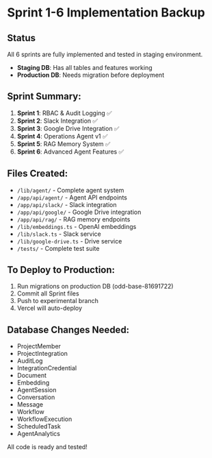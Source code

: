# Sprint 1-6 Implementation Backup

## Status

All 6 sprints are fully implemented and tested in staging environment.

- **Staging DB**: Has all tables and features working
- **Production DB**: Needs migration before deployment

## Sprint Summary:

1. **Sprint 1**: RBAC & Audit Logging ✅
2. **Sprint 2**: Slack Integration ✅
3. **Sprint 3**: Google Drive Integration ✅
4. **Sprint 4**: Operations Agent v1 ✅
5. **Sprint 5**: RAG Memory System ✅
6. **Sprint 6**: Advanced Agent Features ✅

## Files Created:

- `/lib/agent/` - Complete agent system
- `/app/api/agent/` - Agent API endpoints
- `/app/api/slack/` - Slack integration
- `/app/api/google/` - Google Drive integration
- `/app/api/rag/` - RAG memory endpoints
- `/lib/embeddings.ts` - OpenAI embeddings
- `/lib/slack.ts` - Slack service
- `/lib/google-drive.ts` - Drive service
- `/tests/` - Complete test suite

## To Deploy to Production:

1. Run migrations on production DB (odd-base-81691722)
2. Commit all Sprint files
3. Push to experimental branch
4. Vercel will auto-deploy

## Database Changes Needed:

- ProjectMember
- ProjectIntegration
- AuditLog
- IntegrationCredential
- Document
- Embedding
- AgentSession
- Conversation
- Message
- Workflow
- WorkflowExecution
- ScheduledTask
- AgentAnalytics

All code is ready and tested!
